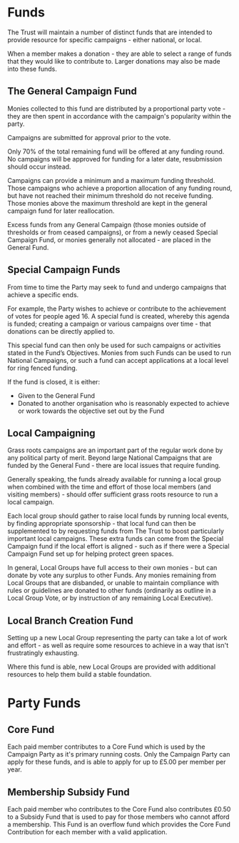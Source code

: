 # Funds

The Trust will maintain a number of distinct funds that are intended to provide resource for specific campaigns - either national, or local.

When a member makes a donation - they are able to select a range of funds that they would like to contribute to. Larger donations may also be made into these funds.

## The General Campaign Fund

Monies collected to this fund are distributed by a proportional party vote - they are then spent in accordance with the campaign's popularity within the party.

Campaigns are submitted for approval prior to the vote.

Only 70% of the total remaining fund will be offered at any funding round. No campaigns will be approved for funding for a later date, resubmission should occur instead.

Campaigns can provide a minimum and a maximum funding threshold. Those campaigns who achieve a proportion allocation of any funding round, but have not reached their minimum threshold do not receive funding. Those monies above the maximum threshold are kept in the general campaign fund for later reallocation.

Excess funds from any General Campaign (those monies outside of thresholds or from ceased campaigns), or from a newly ceased Special Campaign Fund, or monies generally not allocated - are placed in the General Fund.

## Special Campaign Funds

From time to time the Party may seek to fund and undergo campaigns that achieve a specific ends.

For example, the Party wishes to achieve or contribute to the achievement of votes for people aged 16. A special fund is created, whereby this agenda is funded; creating a campaign or various campaigns over time - that donations can be directly applied to.

This special fund can then only be used for such campaigns or activities stated in the Fund’s Objectives. Monies from such Funds can be used to run National Campaigns, or such a fund can accept applications at a local level for ring fenced funding.

If the fund is closed, it is either:

* Given to the General Fund
* Donated to another organisation who is reasonably expected to achieve or work towards the objective set out by the Fund

## Local Campaigning

Grass roots campaigns are an important part of the regular work done by any political party of merit. Beyond large National Campaigns that are funded by the General Fund - there are local issues that require funding.

Generally speaking, the funds already available for running a local group when combined with the time and effort of those local members (and visiting members) - should offer sufficient grass roots resource to run a local campaign.

Each local group should gather to raise local funds by running local events, by finding appropriate sponsorship - that local fund can then be supplemented to by requesting funds from The Trust to boost particularly important local campaigns. These extra funds can come from the Special Campaign fund if the local effort is aligned - such as if there were a Special Campaign Fund set up for helping protect green spaces.

In general, Local Groups have full access to their own monies - but can donate by vote any surplus to other Funds. Any monies remaining from Local Groups that are disbanded, or unable to maintain compliance with rules or guidelines are donated to other funds (ordinarily as outline in a Local Group Vote, or by instruction of any remaining Local Executive).

## Local Branch Creation Fund

Setting up a new Local Group representing the party can take a lot of work and effort - as well as require some resources to achieve in a way that isn't frustratingly exhausting.

Where this fund is able, new Local Groups are provided with additional resources to help them build a stable foundation.

# Party Funds

## Core Fund

Each paid member contributes to a Core Fund which is used by the Campaign Party as it's primary running costs. Only the Campaign Party can apply for these funds, and is able to apply for up to £5.00 per member per year.

## Membership Subsidy Fund

Each paid member who contributes to the Core Fund also contributes £0.50 to a Subsidy Fund that is used to pay for those members who cannot afford a membership. This Fund is an overflow fund which provides the Core Fund Contribution for each member with a valid application.
